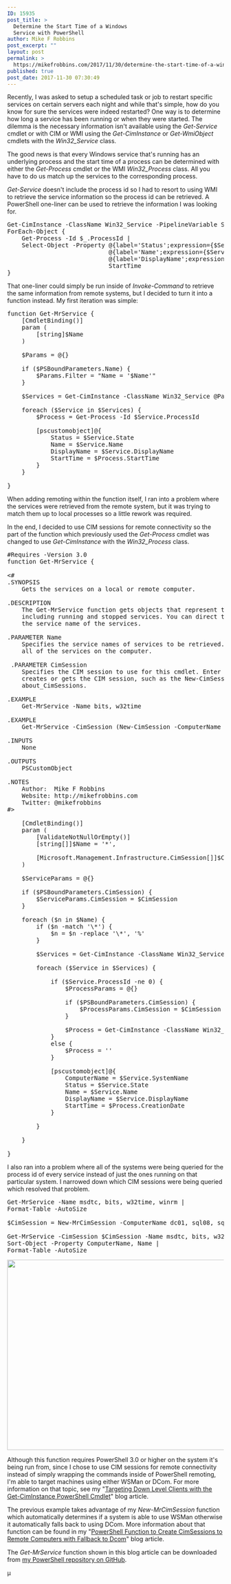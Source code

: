 ```yaml
---
ID: 15935
post_title: >
  Determine the Start Time of a Windows
  Service with PowerShell
author: Mike F Robbins
post_excerpt: ""
layout: post
permalink: >
  https://mikefrobbins.com/2017/11/30/determine-the-start-time-of-a-windows-service-with-powershell/
published: true
post_date: 2017-11-30 07:30:49
---
```

Recently, I was asked to setup a scheduled task or job to restart specific services on certain servers each night and while that's simple, how do you know for sure the services were indeed restarted? One way is to determine how long a service has been running or when they were started. The dilemma is the necessary information isn't available using the <em>Get-Service</em> cmdlet or with CIM or WMI using the <em>Get-CimInstance</em> or <em>Get-WmiObject</em> cmdlets with the <em>Win32_Service</em> class.

The good news is that every Windows service that's running has an underlying process and the start time of a process can be determined with either the <em>Get-Process</em> cmdlet or the WMI <em>Win32_Process</em> class. All you have to do us match up the services to the corresponding process.

<em>Get-Service</em> doesn't include the process id so I had to resort to using WMI to retrieve the service information so the process id can be retrieved. A PowerShell one-liner can be used to retrieve the information I was looking for.
<pre class="lang:ps decode:true">Get-CimInstance -ClassName Win32_Service -PipelineVariable Service |
ForEach-Object {
    Get-Process -Id $_.ProcessId |
    Select-Object -Property @{label='Status';expression={$Service.State}},
                            @{label='Name';expression={$Service.Name}},
                            @{label='DisplayName';expression={$Service.DisplayName}},
                            StartTime
}</pre>
That one-liner could simply be run inside of <em>Invoke-Command</em> to retrieve the same information from remote systems, but I decided to turn it into a function instead. My first iteration was simple:
<pre class="lang:ps decode:true ">function Get-MrService {
    [CmdletBinding()]
    param (
        [string]$Name
    )

    $Params = @{}

    if ($PSBoundParameters.Name) {
        $Params.Filter = "Name = '$Name'"
    }

    $Services = Get-CimInstance -ClassName Win32_Service @Params
    
    foreach ($Service in $Services) {
        $Process = Get-Process -Id $Service.ProcessId
    
        [pscustomobject]@{
            Status = $Service.State
            Name = $Service.Name
            DisplayName = $Service.DisplayName
            StartTime = $Process.StartTime
        }
    }

}</pre>
When adding remoting within the function itself, I ran into a problem where the services were retrieved from the remote system, but it was trying to match them up to local processes so a little rework was required.

In the end, I decided to use CIM sessions for remote connectivity so the part of the function which previously used the <em>Get-Process</em> cmdlet was changed to use <em>Get-CimInstance</em> with the <em>Win32_Process</em> class.
<pre class="lang:ps decode:true">#Requires -Version 3.0
function Get-MrService {

&lt;#
.SYNOPSIS
    Gets the services on a local or remote computer.
 
.DESCRIPTION
    The Get-MrService function gets objects that represent the services on a local computer or on a remote computer,
    including running and stopped services. You can direct this function to get only particular services by specifying
    the service name of the services.
 
.PARAMETER Name
    Specifies the service names of services to be retrieved. Wildcards are permitted. By default, this function gets
    all of the services on the computer.
 
 .PARAMETER CimSession
    Specifies the CIM session to use for this cmdlet. Enter a variable that contains the CIM session or a command that
    creates or gets the CIM session, such as the New-CimSession or Get-CimSession cmdlets. For more information, see
    about_CimSessions.

.EXAMPLE
    Get-MrService -Name bits, w32time

.EXAMPLE
    Get-MrService -CimSession (New-CimSession -ComputerName Server01, Server02) -Name Win*

.INPUTS
    None
 
.OUTPUTS
    PSCustomObject
 
.NOTES
    Author:  Mike F Robbins
    Website: http://mikefrobbins.com
    Twitter: @mikefrobbins
#&gt;

    [CmdletBinding()]
    param (
        [ValidateNotNullOrEmpty()]        
        [string[]]$Name = '*',

        [Microsoft.Management.Infrastructure.CimSession[]]$CimSession
    )

    $ServiceParams = @{}

    if ($PSBoundParameters.CimSession) {
        $ServiceParams.CimSession = $CimSession
    }    

    foreach ($n in $Name) {
        if ($n -match '\*') {
            $n = $n -replace '\*', '%'
        }
        
        $Services = Get-CimInstance -ClassName Win32_Service -Filter "Name like '$n'" @ServiceParams
        
        foreach ($Service in $Services) {

            if ($Service.ProcessId -ne 0) {
                $ProcessParams = @{}

                if ($PSBoundParameters.CimSession) {
                    $ProcessParams.CimSession = $CimSession | Where-Object ComputerName -eq $Service.SystemName
                }

                $Process = Get-CimInstance -ClassName Win32_Process -Filter "ProcessId = '$($Service.ProcessId)'" @ProcessParams
            }
            else {
                $Process = ''
            }
    
            [pscustomobject]@{
                ComputerName = $Service.SystemName
                Status = $Service.State
                Name = $Service.Name
                DisplayName = $Service.DisplayName
                StartTime = $Process.CreationDate
            }

        }

    }
    
}</pre>
I also ran into a problem where all of the systems were being queried for the process id of every service instead of just the ones running on that particular system. I narrowed down which CIM sessions were being queried which resolved that problem.
<pre class="lang:ps decode:true ">Get-MrService -Name msdtc, bits, w32time, winrm |
Format-Table -AutoSize

$CimSession = New-MrCimSession -ComputerName dc01, sql08, sql14

Get-MrService -CimSession $CimSession -Name msdtc, bits, w32time, winrm |
Sort-Object -Property ComputerName, Name |
Format-Table -AutoSize</pre>
<a href="http://mikefrobbins.com/wp-content/uploads/2017/11/service-starttime1a.jpg"><img class="alignnone size-full wp-image-15942" src="http://mikefrobbins.com/wp-content/uploads/2017/11/service-starttime1a.jpg" alt="" width="859" height="442" /></a>

Although this function requires PowerShell 3.0 or higher on the system it's being run from, since I chose to use CIM sessions for remote connectivity instead of simply wrapping the commands inside of PowerShell remoting, I'm able to target machines using either WSMan or DCom. For more information on that topic, see my "<a href="http://mikefrobbins.com/2012/09/20/targeting-down-level-clients-with-the-get-ciminstance-powershell-cmdlet/" target="_blank" rel="noopener">Targeting Down Level Clients with the Get-CimInstance PowerShell Cmdlet</a>" blog article.

The previous example takes advantage of my <em>New-MrCimSession</em> function which automatically determines if a system is able to use WSMan otherwise it automatically falls back to using DCom. More information about that function can be found in my "<a href="http://mikefrobbins.com/2014/08/28/powershell-function-to-create-cimsessions-to-remote-computers-with-fallback-to-dcom/" target="_blank" rel="noopener">PowerShell Function to Create CimSessions to Remote Computers with Fallback to Dcom</a>" blog article.

The <em>Get-MrService</em> function shown in this blog article can be downloaded from <a href="https://github.com/mikefrobbins/PowerShell" target="_blank" rel="noopener">my PowerShell repository on GitHub</a>.

µ